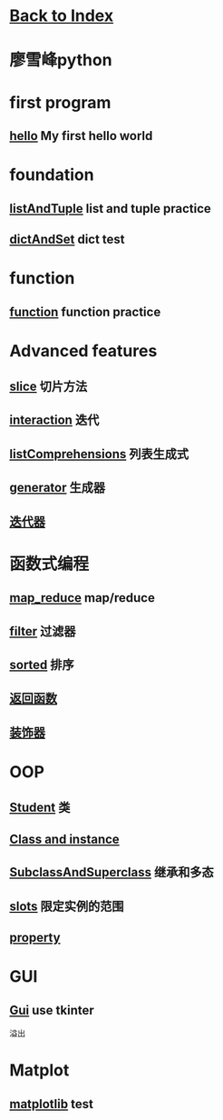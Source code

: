 # [Back to Index](~/wiki/index.md)

# 廖雪峰python

# first program

## [hello](Code/python/hello.py) My first hello world

# foundation

## [listAndTuple](Code/python/listAndTuple.py) list and tuple practice

## [dictAndSet](Code/python/dictAndSet.py) dict test

# function

## [function](Code/python/function.py) function practice

# Advanced features

## [slice](Code/python/slice.py) 切片方法

## [interaction](Code/python/interaction.py) 迭代

## [listComprehensions](Code/python/listComprehensions.py) 列表生成式

## [generator](Code/python/generator.py) 生成器

## [迭代器](Code/python/迭代器.py)

# 函数式编程

## [map_reduce](Code/python/map_reduce.py) map/reduce

## [filter](Code/python/filter.py) 过滤器

## [sorted](Code/python/sorted.py) 排序

## [返回函数](Code/python/返回函数.py)

## [装饰器](Code/python/装饰器.py)

# OOP

## [Student](Code/python/Student.py) 类

## [Class and instance](Code/python/ClassAndInstance.py)

## [SubclassAndSuperclass](Code/python/SubclassAndSuperclass.py) 继承和多态

## [slots](slots.py) 限定实例的范围

## [property](property.py)

# GUI

## [Gui](Code/python/Gui.py) use tkinter
溢出

# Matplot

## [matplotlib](Code/python/matplot.py) test
